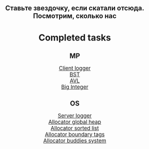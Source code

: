 <head>
</head>
<body>
        <h2 align="center">Ставьте звездочку, если скатали отсюда. Посмотрим, сколько нас</h2>
    <h1 align="center">Completed tasks</h1>
    <h2 align="center">MP</h2>
    <div align="center">
            <big><a href="https://github.com/je11yy/mp_os/tree/Vlasova/logger/client_logger">Client logger</a></big><br>
            <big><a href="https://github.com/je11yy/mp_os/tree/Vlasova/associative_container/search_tree/binary_search_tree/include">BST</a></big><br>
            <big><a href="https://github.com/je11yy/mp_os/tree/Vlasova/associative_container/search_tree/binary_search_tree/AVL_tree">AVL</a></big><br>
            <big><a href="https://github.com/je11yy/mp_os/tree/Vlasova/arithmetic/big_integer">Big Integer</a></big><br>
    </div>
    <h2 align="center">OS</h2>
    <div align="center">
            <big><a href="https://github.com/je11yy/mp_os/tree/Vlasova/logger/server_logger">Server logger</a></big><br>
            <big><a href="https://github.com/je11yy/mp_os/tree/Vlasova/allocator/allocator_global_heap">Allocator global heap</a></big><br>
            <big><a href="https://github.com/je11yy/mp_os/tree/Vlasova/allocator/allocator_sorted_list">Allocator sorted list</a></big><br>
            <big><a href="https://github.com/je11yy/mp_os/tree/Vlasova/allocator/allocator_boundary_tagsr">Allocator boundary tags</a></big><br>
            <big><a href="https://github.com/je11yy/mp_os/tree/Vlasova/allocator/allocator_buddies_system">Allocator buddies system</a></big><br>
    </div>
</body>